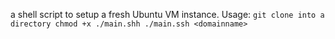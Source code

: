 a shell script to setup a fresh Ubuntu VM instance.
Usage:
`
git clone into a directory
chmod +x ./main.shh
./main.ssh <domainname>
`
